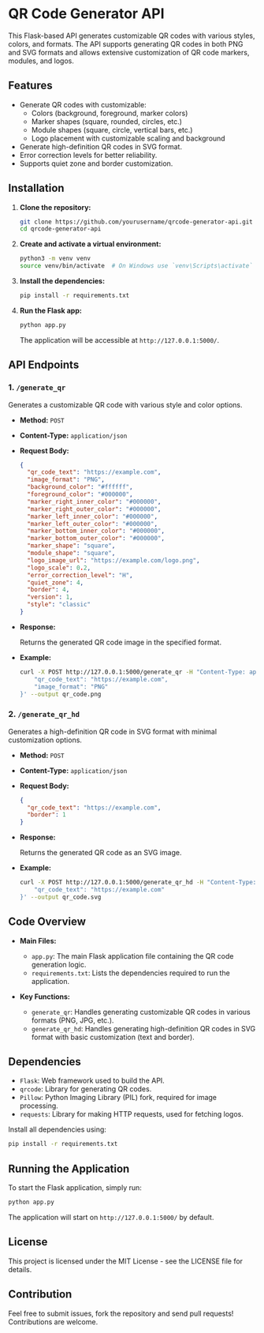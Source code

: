# QR Code Generator API

This Flask-based API generates customizable QR codes with various styles, colors, and formats. The API supports generating QR codes in both PNG and SVG formats and allows extensive customization of QR code markers, modules, and logos.

## Features

- Generate QR codes with customizable:
  - Colors (background, foreground, marker colors)
  - Marker shapes (square, rounded, circles, etc.)
  - Module shapes (square, circle, vertical bars, etc.)
  - Logo placement with customizable scaling and background
- Generate high-definition QR codes in SVG format.
- Error correction levels for better reliability.
- Supports quiet zone and border customization.

## Installation

1. **Clone the repository:**

   ```bash
   git clone https://github.com/yourusername/qrcode-generator-api.git
   cd qrcode-generator-api
   ```

2. **Create and activate a virtual environment:**

   ```bash
   python3 -m venv venv
   source venv/bin/activate  # On Windows use `venv\Scripts\activate`
   ```

3. **Install the dependencies:**

   ```bash
   pip install -r requirements.txt
   ```

4. **Run the Flask app:**

   ```bash
   python app.py
   ```

   The application will be accessible at `http://127.0.0.1:5000/`.

## API Endpoints

### 1. `/generate_qr`

Generates a customizable QR code with various style and color options.

- **Method:** `POST`
- **Content-Type:** `application/json`
- **Request Body:**

  ```json
  {
    "qr_code_text": "https://example.com",
    "image_format": "PNG",
    "background_color": "#ffffff",
    "foreground_color": "#000000",
    "marker_right_inner_color": "#000000",
    "marker_right_outer_color": "#000000",
    "marker_left_inner_color": "#000000",
    "marker_left_outer_color": "#000000",
    "marker_bottom_inner_color": "#000000",
    "marker_bottom_outer_color": "#000000",
    "marker_shape": "square",
    "module_shape": "square",
    "logo_image_url": "https://example.com/logo.png",
    "logo_scale": 0.2,
    "error_correction_level": "H",
    "quiet_zone": 4,
    "border": 4,
    "version": 1,
    "style": "classic"
  }
  ```

- **Response:**

  Returns the generated QR code image in the specified format.

- **Example:**

  ```bash
  curl -X POST http://127.0.0.1:5000/generate_qr -H "Content-Type: application/json" -d '{
      "qr_code_text": "https://example.com",
      "image_format": "PNG"
  }' --output qr_code.png
  ```

### 2. `/generate_qr_hd`

Generates a high-definition QR code in SVG format with minimal customization options.

- **Method:** `POST`
- **Content-Type:** `application/json`
- **Request Body:**

  ```json
  {
    "qr_code_text": "https://example.com",
    "border": 1
  }
  ```

- **Response:**

  Returns the generated QR code as an SVG image.

- **Example:**

  ```bash
  curl -X POST http://127.0.0.1:5000/generate_qr_hd -H "Content-Type: application/json" -d '{
      "qr_code_text": "https://example.com"
  }' --output qr_code.svg
  ```

## Code Overview

- **Main Files:**

  - `app.py`: The main Flask application file containing the QR code generation logic.
  - `requirements.txt`: Lists the dependencies required to run the application.

- **Key Functions:**
  - `generate_qr`: Handles generating customizable QR codes in various formats (PNG, JPG, etc.).
  - `generate_qr_hd`: Handles generating high-definition QR codes in SVG format with basic customization (text and border).

## Dependencies

- `Flask`: Web framework used to build the API.
- `qrcode`: Library for generating QR codes.
- `Pillow`: Python Imaging Library (PIL) fork, required for image processing.
- `requests`: Library for making HTTP requests, used for fetching logos.

Install all dependencies using:

```bash
pip install -r requirements.txt
```

## Running the Application

To start the Flask application, simply run:

```bash
python app.py
```

The application will start on `http://127.0.0.1:5000/` by default.

## License

This project is licensed under the MIT License - see the LICENSE file for details.

## Contribution

Feel free to submit issues, fork the repository and send pull requests! Contributions are welcome.
